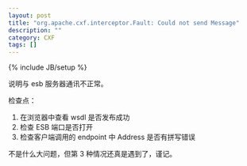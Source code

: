 ```yaml
---
layout: post
title: "org.apache.cxf.interceptor.Fault: Could not send Message"
description: ""
category: CXF
tags: []
---
```

{% include JB/setup %}

说明与 esb 服务器通讯不正常。  

检查点：

1. 在浏览器中查看 wsdl 是否发布成功
2. 检查 ESB 端口是否打开
3. 检查客户端调用的 endpoint 中 Address 是否有拼写错误

不是什么大问题，但第 3 种情况还真是遇到了，谨记。